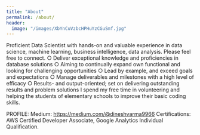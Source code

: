 ```yaml
---
title: "About"
permalink: /about/
header:
  image: "/images/XbYnCuVzbcHPHuYzCGuSmf.jpg"
---
```

Proficient Data Scientist with hands-on and valuable experience in data science, machine learning, business intelligence, data analysis. Please feel free to connect.
○	Deliver exceptional knowledge and proficiencies in database solutions
○	Aiming to continually expand own functional and looking for challenging opportunities
○	Lead by example, and exceed goals and expectations
○	Manage deliverables and milestones with a high level of efficacy
○	Results- and output-oriented; set on delivering outstanding results and problem solutions
I spend my free time in volunteering and helping the students of elementary schools to improve their basic coding skills.

PROFILE:
Medium: https://medium.com/@dineshvarma9966
Certifications: AWS Certified Developer Associate, Google Analytics Individual Qualification.
    
